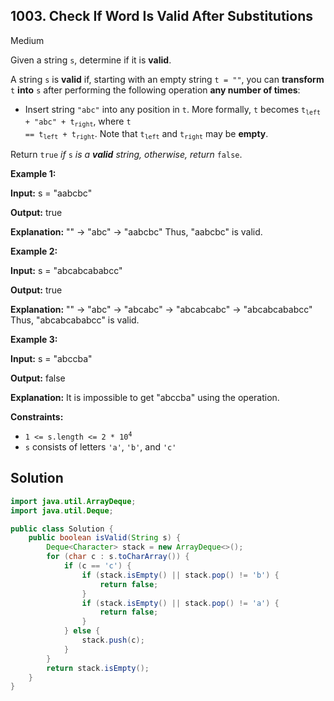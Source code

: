 ## 1003\. Check If Word Is Valid After Substitutions

Medium

Given a string `s`, determine if it is **valid**.

A string `s` is **valid** if, starting with an empty string `t = ""`, you can **transform** `t` **into** `s` after performing the following operation **any number of times**:

*   Insert string `"abc"` into any position in `t`. More formally, `t` becomes <code>t<sub>left</sub> + "abc" + t<sub>right</sub></code>, where <code>t == t<sub>left</sub> + t<sub>right</sub></code>. Note that <code>t<sub>left</sub></code> and <code>t<sub>right</sub></code> may be **empty**.

Return `true` _if_ `s` _is a **valid** string, otherwise, return_ `false`.

**Example 1:**

**Input:** s = "aabcbc"

**Output:** true

**Explanation:** "" -> "abc" -> "aabcbc" Thus, "aabcbc" is valid.

**Example 2:**

**Input:** s = "abcabcababcc"

**Output:** true

**Explanation:** "" -> "abc" -> "abcabc" -> "abcabcabc" -> "abcabcababcc" Thus, "abcabcababcc" is valid.

**Example 3:**

**Input:** s = "abccba"

**Output:** false

**Explanation:** It is impossible to get "abccba" using the operation.

**Constraints:**

*   <code>1 <= s.length <= 2 * 10<sup>4</sup></code>
*   `s` consists of letters `'a'`, `'b'`, and `'c'`

## Solution

```java
import java.util.ArrayDeque;
import java.util.Deque;

public class Solution {
    public boolean isValid(String s) {
        Deque<Character> stack = new ArrayDeque<>();
        for (char c : s.toCharArray()) {
            if (c == 'c') {
                if (stack.isEmpty() || stack.pop() != 'b') {
                    return false;
                }
                if (stack.isEmpty() || stack.pop() != 'a') {
                    return false;
                }
            } else {
                stack.push(c);
            }
        }
        return stack.isEmpty();
    }
}
```